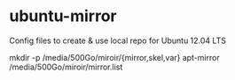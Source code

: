 ubuntu-mirror
=============

Config files to create & use local repo for Ubuntu 12.04 LTS

mkdir -p /media/500Go/miroir/{mirror,skel,var}
apt-­mirror /media/500Go/miroir/mirror.list
